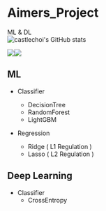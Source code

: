 # Aimers_Project  
ML & DL  
![castlechoi's GitHub stats](https://github-readme-stats.vercel.app/api?username=castlechoi&show_icons=true&theme=radical)


<img src="https://img.shields.io/badge/Python-3776AB?style=flat&logo=Python&logoColor=white"/><img src="https://img.shields.io/badge/PyTorch-EE4C2C?style=flat&logo=PyTorch&logoColor=white"/>

  
  
## ML
- Classifier
  - DecisionTree
  - RandomForest
  - LightGBM

- Regression
  - Ridge ( L1 Regulation )
  - Lasso ( L2 Regulation )

## Deep Learning
- Classifier
  - CrossEntropy
